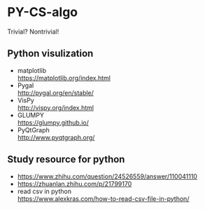 # PY-CS-algo
Trivial? Nontrivial!
## Python visulization
* matplotlib<br> https://matplotlib.org/index.html
* Pygal<br>http://pygal.org/en/stable/
* VisPy<br>http://vispy.org/index.html
* GLUMPY<br>https://glumpy.github.io/
* PyQtGraph<br>http://www.pyqtgraph.org/
## Study resource for python
* https://www.zhihu.com/question/24526559/answer/110041110
* https://zhuanlan.zhihu.com/p/21799170
* read csv in python <br> https://www.alexkras.com/how-to-read-csv-file-in-python/
